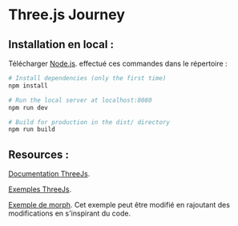 # Three.js Journey

## Installation en local :
Télécharger [Node.js](https://nodejs.org/en/download/).
effectué ces commandes dans le répertoire :

``` bash
# Install dependencies (only the first time)
npm install

# Run the local server at localhost:8080
npm run dev

# Build for production in the dist/ directory
npm run build
```

## Resources :

[Documentation ThreeJs](https://threejs.org/docs/index.html#manual/en/introduction/Creating-a-scene).

[Exemples ThreeJs](https://threejs.org/examples/#webgl_animation_keyframes).

[Exemple de morph](https://threejs.org/examples/?q=mor#webgl_morphtargets). Cet exemple peut être modifié en rajoutant des modifications en s'inspirant du code.

